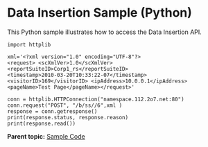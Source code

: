 # Data Insertion Sample \(Python\)

This Python sample illustrates how to access the Data Insertion API.

```
import httplib

xml='<?xml version="1.0" encoding="UTF-8"?>
<request> <scXmlVer>1.0</scXmlVer>
<reportSuiteID>Corp1_rs</reportSuiteID>
<timestamp>2010-03-20T10:33:22-07</timestamp> <visitorID>169</visitorID> <ipAddress>10.0.0.1</ipAddress> <pageName>Test Page</pageName></request>'

conn = httplib.HTTPConnection("namespace.112.2o7.net:80")
conn.request("POST", "/b/ss//6",xml )
response = conn.getresponse()
print(response.status, response.reason)
print(response.read())
```

**Parent topic:** [Sample Code](../sample_code/c_sample_code.md)

